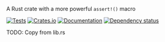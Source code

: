 A Rust crate with a more powerful `assert!()` macro

[![Tests](https://github.com/mich101mich/one_assert/actions/workflows/test.yml/badge.svg)](https://github.com/mich101mich/one_assert/actions/workflows/test.yml)
[![Crates.io](https://img.shields.io/crates/v/one_assert.svg)](https://crates.io/crates/one_assert)
[![Documentation](https://docs.rs/one_assert/badge.svg)](https://docs.rs/one_assert/)
[![Dependency status](https://deps.rs/repo/github/mich101mich/one_assert/status.svg)](https://deps.rs/repo/github/mich101mich/one_assert)

TODO: Copy from lib.rs
